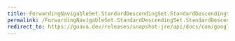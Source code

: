 ```yaml
---
title: ForwardingNavigableSet.StandardDescendingSet.StandardDescendingSet
permalink: /ForwardingNavigableSet.StandardDescendingSet.StandardDescendingSet/
redirect_to: https://guava.dev/releases/snapshot-jre/api/docs/com/google/common/collect/ForwardingNavigableSet.StandardDescendingSet.html#StandardDescendingSet--
---
```

